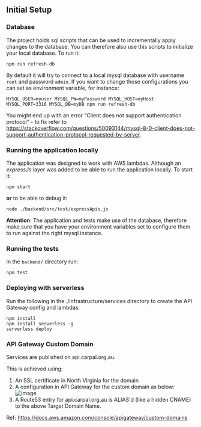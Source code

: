 ## Initial Setup

### Database
The project holds sql scripts that can be used to incrementally apply changes to the database.
You can therefore also use this scripts to initialize your local database.
To run it:
```
npm run refresh-db
``` 
By default it will try to connect to a local mysql database with username `root` and password `admin`. If you want to change those configurations you can set as environment variable, for instance:
```
MYSQL_USER=myuser MYSQL_PW=myPassword MYSQL_HOST=myHost MYSQL_PORT=3316 MYSQL_DB=myDB npm run refresh-db
```

You might end up with an error "Client does not support authentication protocol" - to fix refer to https://stackoverflow.com/questions/50093144/mysql-8-0-client-does-not-support-authentication-protocol-requested-by-server.

### Running the application locally

The application was designed to work with AWS lambdas. Although an *expressJs* layer was added to be able to run the application locally. To start it:

```
npm start
```
**or** to be able to debug it:
```
node ./backend/src/test/expressApis.js
```

**Attention**: The application and tests make use of the database, therefore make sure that you have your environment variables set to configure them to run against the right mysql instance. 


### Running the tests
In the `backend/` directory run:

```
npm test
```

### Deploying with serverless
Run the following in the ./infrastructure/services directory to create the API Gateway config and lambdas:
```
npm install
npm install serverless -g
serverless deploy
```

### API Gateway Custom Domain
Services are published on api.carpal.org.au.

This is achieved using:
1. An SSL certificate in North Virginia for the domain
2. A configuration in API Gateway for the custom domain as below:
![image](api-gateway-custom-doman.png)
3. A Route53 entry for api.carpal.org.au is ALIAS'd (like a hidden CNAME) to the above Target Domain Name.

Ref: https://docs.aws.amazon.com/console/apigateway/custom-domains
